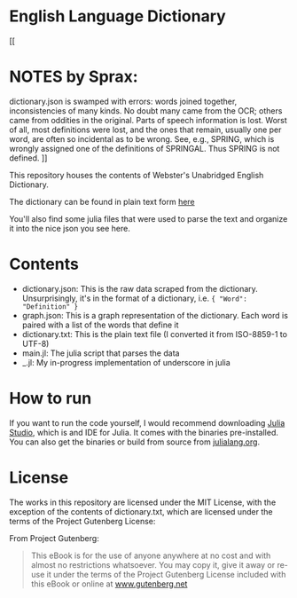 English Language Dictionary
================================

[[
# NOTES by Sprax: 
dictionary.json is swamped with errors: words joined together, inconsistencies
of many kinds.  No doubt many came from the OCR; others came from oddities in the original.
Parts of speech information is lost.  Worst of all, most definitions were lost, and the ones
that remain, usually one per word, are often so incidental as to be wrong.  See, e.g., SPRING,
which is wrongly assigned one of the definitions of SPRINGAL.  Thus SPRING is not defined.
]]

This repository houses the contents of Webster's Unabridged English Dictionary.

The dictionary can be found in plain text form [here](http://www.gutenberg.org/ebooks/29765)

You'll also find some julia files that were used to parse the text and organize it into the nice
json you see here.

# Contents
- dictionary.json: This is the raw data scraped from the dictionary. Unsurprisingly, it's in the format
of a dictionary, i.e. ```{ "Word": "Definition" }```
- graph.json: This is a graph representation of the dictionary. Each word is paired with a list of the
words that define it
- dictionary.txt: This is the plain text file (I converted it from ISO-8859-1 to UTF-8)
- main.jl: The julia script that parses the data
- _.jl: My in-progress implementation of underscore in julia

# How to run
If you want to run the code yourself, I would recommend downloading [Julia Studio](http://forio.com/julia),
which is and IDE for Julia. It comes with the binaries pre-installed. You can also get the binaries or build
from source from [julialang.org](http://julialang.org).

# License
The works in this repository are licensed under the MIT License, with the exception of the contents of dictionary.txt, which are licensed under the terms of the Project Gutenberg License:

From Project Gutenberg:
> This eBook is for the use of anyone anywhere at no cost and with
> almost no restrictions whatsoever.  You may copy it, give it away or
> re-use it under the terms of the Project Gutenberg License included
> with this eBook or online at www.gutenberg.net
